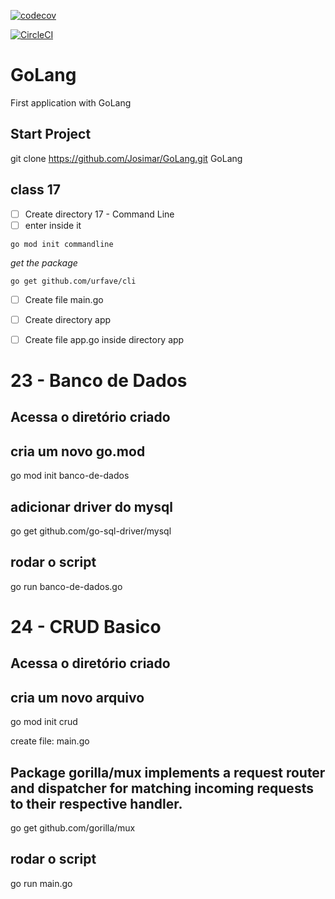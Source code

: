[![codecov](https://codecov.io/gh/Josimar/GoLang/branch/main/graph/badge.svg?token=YCBEFM82RQ)](https://codecov.io/gh/Josimar/GoLang)

[![CircleCI](https://circleci.com/gh/Josimar/GoLang/tree/main.svg?style=svg)](https://circleci.com/gh/Josimar/GoLang/tree/main)

# GoLang

First application with GoLang

## Start Project ##

git clone https://github.com/Josimar/GoLang.git GoLang

## class 17 ##
- [ ] Create directory 17 - Command Line 
- [ ] enter inside it
```
go mod init commandline
```

*get the package*
```
go get github.com/urfave/cli
```

- [ ] Create file main.go
- [ ] Create directory app
- [ ] Create file app.go inside directory app



# 23 - Banco de Dados
## Acessa o diretório criado

## cria um novo go.mod
go mod init banco-de-dados

## adicionar driver do mysql
go get github.com/go-sql-driver/mysql

## rodar o script
go run banco-de-dados.go

# 24 - CRUD Basico
## Acessa o diretório criado

## cria um novo arquivo
go mod init crud

create file: main.go

## Package gorilla/mux implements a request router and dispatcher for matching incoming requests to their respective handler.
go get github.com/gorilla/mux

## rodar o script
go run main.go
